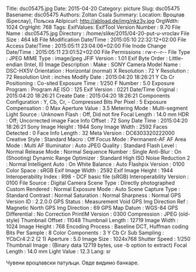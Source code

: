 Title: dsc05475.jpg
Date: 2015-04-20
Category: picture
Slug: dsc05475
Basename: dsc05475
Authors: Zoltan Csala
Summary:
Location: Вроцлав (Бреслау), Пољска
Ablpicurl: http://abload.de/img/nkz3y.jpg
OrgWdth: 1024
OrgHght: 768
Tags:
ExifValues: ExifTool Version Number : 9.70
            File Name : dsc05475.jpg
            Directory : /home/slike/2015/04-20-put-u-vroclav
            File Size : 464 kB
            File Modification Date/Time : 2015:05:10 22:32:12+02:00
            File Access Date/Time : 2015:05:11 23:04:06+02:00
            File Inode Change Date/Time : 2015:05:11 23:01:52+02:00
            File Permissions : rw-r--r--
            File Type : JPEG
            MIME Type : image/jpeg
            JFIF Version : 1.01
            Exif Byte Order : Little-endian (Intel, II)
            Image Description :
            Make : SONY
            Camera Model Name : DSC-HX5V
            Orientation : Horizontal (normal)
            X Resolution : 72
            Y Resolution : 72
            Resolution Unit : inches
            Modify Date : 2015:04:20 18:26:21
            Y Cb Cr Positioning : Co-sited
            Exposure Time : 1/250
            F Number : 5.0
            Exposure Program : Program AE
            ISO : 125
            Exif Version : 0221
            Date/Time Original : 2015:04:20 18:26:21
            Create Date : 2015:04:20 18:26:21
            Components Configuration : Y, Cb, Cr, -
            Compressed Bits Per Pixel : 5
            Exposure Compensation : 0
            Max Aperture Value : 3.5
            Metering Mode : Multi-segment
            Light Source : Unknown
            Flash : Off, Did not fire
            Focal Length : 14.0 mm
            HDR : Off; Uncorrected image
            Face Info Offset : 72
            Sony Date Time : 2015:04:20 18:26:21
            Sony Image Height : 1944
            Sony Image Width : 2592
            Faces Detected : 0
            Face Info Length : 32
            Meta Version : DC6303320222000
            Creative Style : Standard
            Macro : Off
            Focus Mode : Permanent-AF
            AF Area Mode : Multi
            AF Illuminator : Auto
            JPEG Quality : Standard
            Flash Level : Normal
            Release Mode : Normal
            Sequence Number : Single
            Anti-Blur : On (Shooting)
            Dynamic Range Optimizer : Standard
            High ISO Noise Reduction 2 : Normal
            Intelligent Auto : On
            White Balance : Auto
            Flashpix Version : 0100
            Color Space : sRGB
            Exif Image Width : 2592
            Exif Image Height : 1944
            Interoperability Index : R98 - DCF basic file (sRGB)
            Interoperability Version : 0100
            File Source : Digital Camera
            Scene Type : Directly photographed
            Custom Rendered : Normal
            Exposure Mode : Auto
            Scene Capture Type : Standard
            Contrast : Normal
            Saturation : Normal
            Sharpness : Normal
            GPS Version ID : 2.2.0.0
            GPS Status : Measurement Void
            GPS Img Direction Ref : Magnetic North
            GPS Img Direction : 69
            GPS Map Datum : WGS-84
            GPS Differential : No Correction
            PrintIM Version : 0300
            Compression : JPEG (old-style)
            Thumbnail Offset : 11048
            Thumbnail Length : 12719
            Image Width : 1024
            Image Height : 768
            Encoding Process : Baseline DCT, Huffman coding
            Bits Per Sample : 8
            Color Components : 3
            Y Cb Cr Sub Sampling : YCbCr4:2:2 (2 1)
            Aperture : 5.0
            Image Size : 1024x768
            Shutter Speed : 1/250
            Thumbnail Image : (Binary data 12719 bytes, use -b option to extract)
            Focal Length : 14.0 mm
            Light Value : 12.3
Lang: sr

Чувени вроцлавски патуљци. Овде видимо банкаре.
